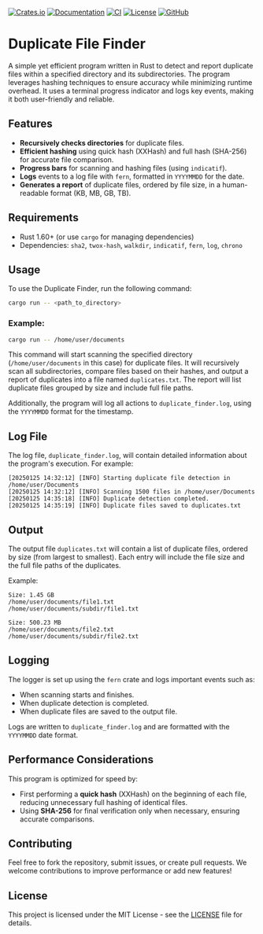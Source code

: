 [![Crates.io](https://img.shields.io/crates/v/duplicate_file_finder.svg)](https://crates.io/crates/duplicate_file_finder)
[![Documentation](https://docs.rs/duplicate_file_finder/badge.svg)](https://docs.rs/duplicate_file_finder)
[![CI](https://github.com/Andrewsimsd/duplicate_file_finder/actions/workflows/CI.yml/badge.svg)](https://github.com/Andrewsimsd/duplicate_file_finder/actions)
[![License](https://img.shields.io/crates/l/duplicate_file_finder)](LICENSE)
[![GitHub](https://img.shields.io/github/stars/Andrewsimsd/duplicate_file_finder?style=social)](https://github.com/Andrewsimsd/duplicate-file-finder)
# Duplicate File Finder

A simple yet efficient program written in Rust to detect and report duplicate files within a specified directory and its subdirectories. The program leverages hashing techniques to ensure accuracy while minimizing runtime overhead. It uses a terminal progress indicator and logs key events, making it both user-friendly and reliable.

## Features

- **Recursively checks directories** for duplicate files.
- **Efficient hashing** using quick hash (XXHash) and full hash (SHA-256) for accurate file comparison.
- **Progress bars** for scanning and hashing files (using `indicatif`).
- **Logs** events to a log file with `fern`, formatted in `YYYYMMDD` for the date.
- **Generates a report** of duplicate files, ordered by file size, in a human-readable format (KB, MB, GB, TB).

## Requirements

- Rust 1.60+ (or use `cargo` for managing dependencies)
- Dependencies: `sha2`, `twox-hash`, `walkdir`, `indicatif`, `fern`, `log`, `chrono`

## Usage

To use the Duplicate Finder, run the following command:

```bash
cargo run -- <path_to_directory>
```

### Example:
```bash
cargo run -- /home/user/documents
```

This command will start scanning the specified directory (`/home/user/documents` in this case) for duplicate files. It will recursively scan all subdirectories, compare files based on their hashes, and output a report of duplicates into a file named `duplicates.txt`. The report will list duplicate files grouped by size and include full file paths.

Additionally, the program will log all actions to `duplicate_finder.log`, using the `YYYYMMDD` format for the timestamp.

## Log File

The log file, `duplicate_finder.log`, will contain detailed information about the program's execution. For example:
```
[20250125 14:32:12] [INFO] Starting duplicate file detection in /home/user/Documents
[20250125 14:32:12] [INFO] Scanning 1500 files in /home/user/Documents
[20250125 14:35:18] [INFO] Duplicate detection completed.
[20250125 14:35:19] [INFO] Duplicate files saved to duplicates.txt
```

## Output

The output file `duplicates.txt` will contain a list of duplicate files, ordered by size (from largest to smallest). Each entry will include the file size and the full file paths of the duplicates.

Example:
```
Size: 1.45 GB
/home/user/documents/file1.txt
/home/user/documents/subdir/file1.txt

Size: 500.23 MB
/home/user/documents/file2.txt
/home/user/documents/subdir/file2.txt
```

## Logging

The logger is set up using the `fern` crate and logs important events such as:

- When scanning starts and finishes.
- When duplicate detection is completed.
- When duplicate files are saved to the output file.

Logs are written to `duplicate_finder.log` and are formatted with the `YYYYMMDD` date format.

## Performance Considerations

This program is optimized for speed by:

- First performing a **quick hash** (XXHash) on the beginning of each file, reducing unnecessary full hashing of identical files.
- Using **SHA-256** for final verification only when necessary, ensuring accurate comparisons.

## Contributing

Feel free to fork the repository, submit issues, or create pull requests. We welcome contributions to improve performance or add new features!

## License

This project is licensed under the MIT License - see the [LICENSE](LICENSE) file for details.
